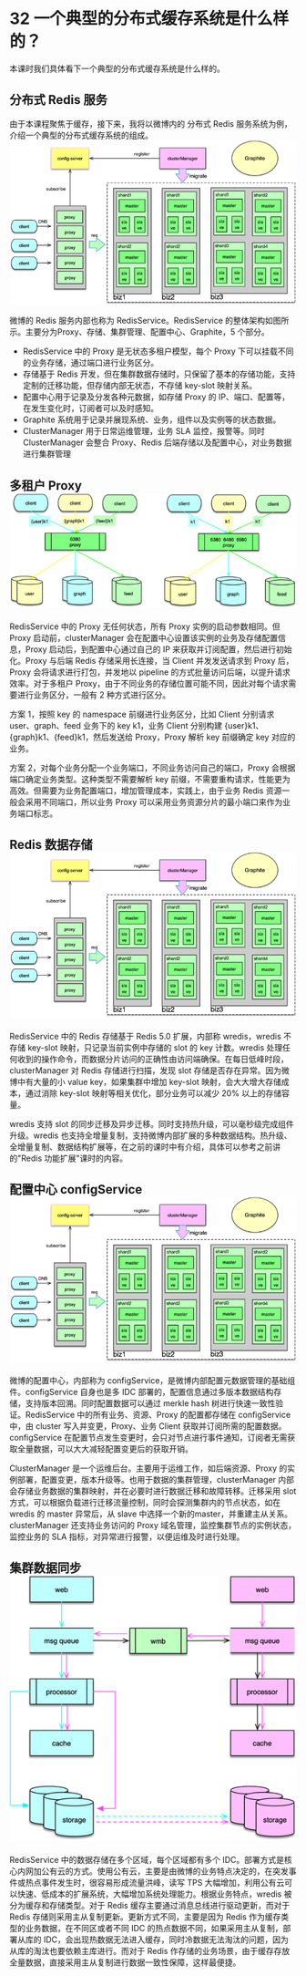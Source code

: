 # 32 一个典型的分布式缓存系统是什么样的？

本课时我们具体看下一个典型的分布式缓存系统是什么样的。

## 分布式 Redis 服务

由于本课程聚焦于缓存，接下来，我将以微博内的 分布式 Redis
服务系统为例，介绍一个典型的分布式缓存系统的组成。![img](assets/CgpOIF35zE2AKnujAAExXycRWQ4284.png)

微博的 Redis 服务内部也称为 RedisService。RedisService
的整体架构如图所示。主要分为Proxy、存储、集群管理、配置中心、Graphite，5
个部分。

-   RedisService 中的 Proxy 是无状态多租户模型，每个 Proxy
    下可以挂载不同的业务存储，通过端口进行业务区分。
-   存储基于 Redis
    开发，但在集群数据存储时，只保留了基本的存储功能，支持定制的迁移功能，但存储内部无状态，不存储
    key-slot 映射关系。
-   配置中心用于记录及分发各种元数据，如存储 Proxy 的
    IP、端口、配置等，在发生变化时，订阅者可以及时感知。
-   Graphite 系统用于记录并展现系统、业务，组件以及实例等的状态数据。
-   ClusterManager 用于日常运维管理，业务 SLA 监控，报警等。同时
    ClusterManager 会整合 Proxy、Redis
    后端存储以及配置中心，对业务数据进行集群管理

## 多租户 Proxy![img](assets/CgpOIF35zE2ANmsOAADkwQ_S0CU368.png)

RedisService 中的 Proxy 无任何状态，所有 Proxy 实例的启动参数相同。但
Proxy 启动前，clusterManager
会在配置中心设置该实例的业务及存储配置信息，Proxy
启动后，到配置中心通过自己的 IP 来获取并订阅配置，然后进行初始化。Proxy
与后端 Redis 存储采用长连接，当 Client 并发发送请求到 Proxy 后，Proxy
会将请求进行打包，并发地以 pipeline
的方式批量访问后端，以提升请求效率。对于多租户
Proxy，由于不同业务的存储位置可能不同，因此对每个请求需要进行业务区分，一般有
2 种方式进行区分。

方案 1，按照 key 的 namespace 前缀进行业务区分，比如 Client 分别请求
user、graph、feed 业务下的 key k1，业务 Client 分别构建
{user}k1、{graph}k1、{feed}k1，然后发送给 Proxy，Proxy 解析 key 前缀确定
key 对应的业务。

方案 2，对每个业务分配一个业务端口，不同业务访问自己的端口，Proxy
会根据端口确定业务类型。这种类型不需要解析 key
前缀，不需要重构请求，性能更为高效。但需要为业务配置端口，增加管理成本，实践上，由于业务
Redis 资源一般会采用不同端口，所以业务 Proxy
可以采用业务资源分片的最小端口来作为业务端口标志。

## Redis 数据存储![img](assets/Cgq2xl35zE2AHzOAAAExXycRWQ4495.png)

RedisService 中的 Redis 存储基于 Redis 5.0 扩展，内部称 wredis，wredis
不存储 key-slot 映射，只记录当前实例中存储的 slot 的 key 计数。wredis
处理任何收到的操作命令，而数据分片访问的正确性由访问端确保。在每日低峰时段，clusterManager
对 Redis 存储进行扫描，发现 slot 存储是否存在异常。因为微博中有大量的小
value key，如果集群中增加 key-slot 映射，会大大增大存储成本，通过消除
key-slot 映射等相关优化，部分业务可以减少 20% 以上的存储容量。

wredis 支持 slot
的同步迁移及异步迁移。同时支持热升级，可以毫秒级完成组件升级。wredis
也支持全增量复制，支持微博内部扩展的多种数据结构。热升级、全增量复制、数据结构扩展等，在之前的课时中有介绍，具体可以参考之前讲的"Redis
功能扩展"课时的内容。

## 配置中心 configService![img](assets/CgpOIF35zE2ACzJVAAExXycRWQ4896.png)

微博的配置中心，内部称为
configService，是微博内部配置元数据管理的基础组件。configService
自身也是多 IDC
部署的，配置信息通过多版本数据结构存储，支持版本回溯。同时配置数据可以通过
merkle hash 树进行快速一致性验证。RedisService 中的所有业务、资源、Proxy
的配置都存储在 configService 中，由 cluster 写入并变更，Proxy、业务
Client 获取并订阅所需的配置数据。configService
在配置节点发生变更时，会只对节点进行事件通知，订阅者无需获取全量数据，可以大大减轻配置变更后的获取开销。

ClusterManager 是一个运维后台。主要用于运维工作，如后端资源、Proxy
的实例部署，配置变更，版本升级等。也用于数据的集群管理，clusterManager
内部会存储业务数据的集群映射，并在必要时进行数据迁移和故障转移。迁移采用
slot
方式，可以根据负载进行迁移流量控制，同时会探测集群内的节点状态，如在
wredis 的 master 异常后，从 slave
中选择一个新的master，并重建主从关系。clusterManager 还支持业务访问的
Proxy 域名管理，监控集群节点的实例状态，监控业务的 SLA
指标，对异常进行报警，以便运维及时进行处理。

## 集群数据同步![img](assets/Cgq2xl35zE2AX5mCAACw4NalUwQ173.png)

RedisService 中的数据存储在多个区域，每个区域都有多个
IDC。部署方式是核心内网加公有云的方式。使用公有云，主要是由微博的业务特点决定的，在突发事件或热点事件发生时，很容易形成流量洪峰，读写
TPS
大幅增加，利用公有云可以快速、低成本的扩展系统，大幅增加系统处理能力。根据业务特点，wredis
被分为缓存和存储类型。对于 Redis
缓存主要通过消息总线进行驱动更新，而对于 Redis
存储则采用主从复制更新。更新方式不同，主要是因为 Redis
作为缓存类型的业务数据，在不同区或者不同 IDC
的热点数据不同，如果采用主从复制，部署从库的
IDC，会出现热数据无法进入缓存，同时冷数据无法淘汰的问题，因为从库的淘汰也要依赖主库进行。而对于
Redis
作存储的业务场景，由于缓存存放全量数据，直接采用主从复制进行数据一致性保障，这样最便捷。
